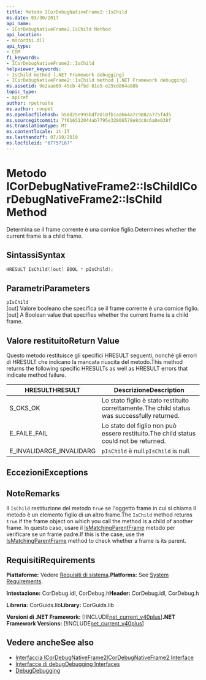 ```yaml
---
title: Metodo ICorDebugNativeFrame2::IsChild
ms.date: 03/30/2017
api_name:
- ICorDebugNativeFrame2.IsChild Method
api_location:
- mscordbi.dll
api_type:
- COM
f1_keywords:
- ICorDebugNativeFrame2::IsChild
helpviewer_keywords:
- IsChild method [.NET Framework debugging]
- ICorDebugNativeFrame2::IsChild method [.NET Framework debugging]
ms.assetid: 9e2aae09-49cb-4fbd-81e5-e29cd864a88b
topic_type:
- apiref
author: rpetrusha
ms.author: ronpet
ms.openlocfilehash: 550d25e995bdfe010fb1aa664a7c9882a775f4d5
ms.sourcegitcommit: 7f616512044ab7795e32806578e8dc0c6a0e038f
ms.translationtype: MT
ms.contentlocale: it-IT
ms.lasthandoff: 07/10/2019
ms.locfileid: "67757167"
---
```

# <a name="icordebugnativeframe2ischild-method"></a><span data-ttu-id="65582-102">Metodo ICorDebugNativeFrame2::IsChild</span><span class="sxs-lookup"><span data-stu-id="65582-102">ICorDebugNativeFrame2::IsChild Method</span></span>
<span data-ttu-id="65582-103">Determina se il frame corrente è una cornice figlio.</span><span class="sxs-lookup"><span data-stu-id="65582-103">Determines whether the current frame is a child frame.</span></span>  
  
## <a name="syntax"></a><span data-ttu-id="65582-104">Sintassi</span><span class="sxs-lookup"><span data-stu-id="65582-104">Syntax</span></span>  
  
```cpp  
HRESULT IsChild([out] BOOL * pIsChild);  
```  
  
## <a name="parameters"></a><span data-ttu-id="65582-105">Parametri</span><span class="sxs-lookup"><span data-stu-id="65582-105">Parameters</span></span>  
 `pIsChild`  
 <span data-ttu-id="65582-106">[out] Valore booleano che specifica se il frame corrente è una cornice figlio.</span><span class="sxs-lookup"><span data-stu-id="65582-106">[out] A Boolean value that specifies whether the current frame is a child frame.</span></span>  
  
## <a name="return-value"></a><span data-ttu-id="65582-107">Valore restituito</span><span class="sxs-lookup"><span data-stu-id="65582-107">Return Value</span></span>  
 <span data-ttu-id="65582-108">Questo metodo restituisce gli specifici HRESULT seguenti, nonché gli errori di HRESULT che indicano la mancata riuscita del metodo.</span><span class="sxs-lookup"><span data-stu-id="65582-108">This method returns the following specific HRESULTs as well as HRESULT errors that indicate method failure.</span></span>  
  
|<span data-ttu-id="65582-109">HRESULT</span><span class="sxs-lookup"><span data-stu-id="65582-109">HRESULT</span></span>|<span data-ttu-id="65582-110">Descrizione</span><span class="sxs-lookup"><span data-stu-id="65582-110">Description</span></span>|  
|-------------|-----------------|  
|<span data-ttu-id="65582-111">S_OK</span><span class="sxs-lookup"><span data-stu-id="65582-111">S_OK</span></span>|<span data-ttu-id="65582-112">Lo stato figlio è stato restituito correttamente.</span><span class="sxs-lookup"><span data-stu-id="65582-112">The child status was successfully returned.</span></span>|  
|<span data-ttu-id="65582-113">E_FAIL</span><span class="sxs-lookup"><span data-stu-id="65582-113">E_FAIL</span></span>|<span data-ttu-id="65582-114">Lo stato del figlio non può essere restituito.</span><span class="sxs-lookup"><span data-stu-id="65582-114">The child status could not be returned.</span></span>|  
|<span data-ttu-id="65582-115">E_INVALIDARG</span><span class="sxs-lookup"><span data-stu-id="65582-115">E_INVALIDARG</span></span>|<span data-ttu-id="65582-116">`pIsChild` è null.</span><span class="sxs-lookup"><span data-stu-id="65582-116">`pIsChild` is null.</span></span>|  
  
## <a name="exceptions"></a><span data-ttu-id="65582-117">Eccezioni</span><span class="sxs-lookup"><span data-stu-id="65582-117">Exceptions</span></span>  
  
## <a name="remarks"></a><span data-ttu-id="65582-118">Note</span><span class="sxs-lookup"><span data-stu-id="65582-118">Remarks</span></span>  
 <span data-ttu-id="65582-119">Il `IsChild` restituzione del metodo `true` se l'oggetto frame in cui si chiama il metodo è un elemento figlio di un altro frame.</span><span class="sxs-lookup"><span data-stu-id="65582-119">The `IsChild` method returns `true` if the frame object on which you call the method is a child of another frame.</span></span> <span data-ttu-id="65582-120">In questo caso, usare il [IsMatchingParentFrame](../../../../docs/framework/unmanaged-api/debugging/icordebugnativeframe2-ismatchingparentframe-method.md) metodo per verificare se un frame padre.</span><span class="sxs-lookup"><span data-stu-id="65582-120">If this is the case, use the [IsMatchingParentFrame](../../../../docs/framework/unmanaged-api/debugging/icordebugnativeframe2-ismatchingparentframe-method.md) method to check whether a frame is its parent.</span></span>  
  
## <a name="requirements"></a><span data-ttu-id="65582-121">Requisiti</span><span class="sxs-lookup"><span data-stu-id="65582-121">Requirements</span></span>  
 <span data-ttu-id="65582-122">**Piattaforme:** Vedere [Requisiti di sistema](../../../../docs/framework/get-started/system-requirements.md).</span><span class="sxs-lookup"><span data-stu-id="65582-122">**Platforms:** See [System Requirements](../../../../docs/framework/get-started/system-requirements.md).</span></span>  
  
 <span data-ttu-id="65582-123">**Intestazione:** CorDebug.idl, CorDebug.h</span><span class="sxs-lookup"><span data-stu-id="65582-123">**Header:** CorDebug.idl, CorDebug.h</span></span>  
  
 <span data-ttu-id="65582-124">**Libreria:** CorGuids.lib</span><span class="sxs-lookup"><span data-stu-id="65582-124">**Library:** CorGuids.lib</span></span>  
  
 <span data-ttu-id="65582-125">**Versioni di .NET Framework:** [!INCLUDE[net_current_v40plus](../../../../includes/net-current-v40plus-md.md)]</span><span class="sxs-lookup"><span data-stu-id="65582-125">**.NET Framework Versions:** [!INCLUDE[net_current_v40plus](../../../../includes/net-current-v40plus-md.md)]</span></span>  
  
## <a name="see-also"></a><span data-ttu-id="65582-126">Vedere anche</span><span class="sxs-lookup"><span data-stu-id="65582-126">See also</span></span>

- [<span data-ttu-id="65582-127">Interfaccia ICorDebugNativeFrame2</span><span class="sxs-lookup"><span data-stu-id="65582-127">ICorDebugNativeFrame2 Interface</span></span>](../../../../docs/framework/unmanaged-api/debugging/icordebugnativeframe2-interface.md)
- [<span data-ttu-id="65582-128">Interfacce di debug</span><span class="sxs-lookup"><span data-stu-id="65582-128">Debugging Interfaces</span></span>](../../../../docs/framework/unmanaged-api/debugging/debugging-interfaces.md)
- [<span data-ttu-id="65582-129">Debug</span><span class="sxs-lookup"><span data-stu-id="65582-129">Debugging</span></span>](../../../../docs/framework/unmanaged-api/debugging/index.md)
